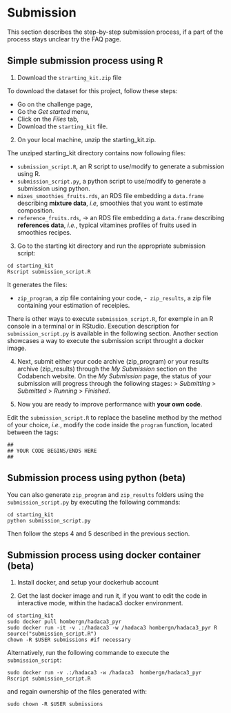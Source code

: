 # Submission               
                           
This section describes the step-by-step submission process, if a part of the process stays unclear try the FAQ page. 

## Simple submission process using R

1. Download the `strarting_kit.zip` file

To download the dataset for this project, follow these steps:

 - Go on the challenge page,
 - Go the *Get started* menu,
 - Click on the *Files* tab,
 - Download the `starting_kit` file.

2. On your local machine, unzip the starting_kit.zip.
 
The unziped starting_kit directory contains now following files:

- `submission_script.R`, an R script to use/modify to generate a submission using R.
- `submission_script.py`, a python script to use/modify to generate a submission using python.
- `mixes_smoothies_fruits.rds`, an RDS file embedding a `data.frame` describing **mixture data**, *i.e*, smoothies that you want to estimate composition.
- `reference_fruits.rds`, -> an RDS file embedding a `data.frame` describing **references data**, *i.e.*, typical vitamines profiles of fruits used in smoothies recipes.
 
3. Go to the starting kit directory and run the appropriate submission script:

```
cd starting_kit
Rscript submission_script.R
```

It generates the files:

- `zip_program`, a zip file containing your code,
-` zip_results`, a zip file containing your estimation of receipies.

There is other ways to execute `submission_script.R`, for exemple in an R console in a terminal or in RStudio.
Execution description for `submission_script.py` is available in the following section.
Another section showcases a way to execute the submission script throught a docker image.


4. Next, submit either your code archive (zip_program) or your results archive (zip_results) through the *My Submission* section on the Codabench website. On the *My Submission* page, the status of your submission will progress through the following stages: > *Submitting* > *Submitted* > *Running* > *Finished*.

5. Now you are ready to improve performance with **your own code**.

Edit the `submission_script.R` to replace the baseline method by the method of your choice, *i.e.*, modify the code inside the `program` function, located between the tags:

```
## 
## YOUR CODE BEGINS/ENDS HERE 
##
```	


## Submission process using python (beta)

You can also generate `zip_program` and `zip_results` folders using the `submission_script.py` by executing the following commands:

```
cd starting_kit
python submission_script.py
```

Then follow the steps 4 and 5 described in the previous section.


## Submission process using docker container (beta)


1. Install docker, and setup your dockerhub account
   
2. Get the last docker image and run it, if you want to edit the code in interactive mode, within the hadaca3 docker environment.

```
cd starting_kit
sudo docker pull hombergn/hadaca3_pyr
sudo docker run -it -v .:/hadaca3 -w /hadaca3 hombergn/hadaca3_pyr R
source("submission_script.R")
chown -R $USER submissions #if necessary
```

Alternatively, run the following commande to execute the `submission_script`:

```
sudo docker run -v .:/hadaca3 -w /hadaca3  hombergn/hadaca3_pyr Rscript submission_script.R
```

and regain ownership of the files generated with:

```
sudo chown -R $USER submissions
```
